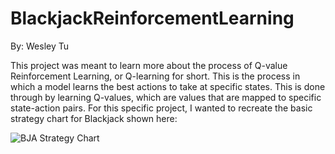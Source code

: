 # BlackjackReinforcementLearning

By: Wesley Tu

This project was meant to learn more about the process of Q-value Reinforcement Learning, or Q-learning for short. This is the process in which a model learns the best actions to take at specific states. This is done through by learning Q-values, which are values that are mapped to specific state-action pairs. For this specific project, I wanted to recreate the basic strategy chart for Blackjack shown here:

![BJA Strategy Chart](/BlackjackReinforcementLearning/images/BJA_Basic_Strategy.png)